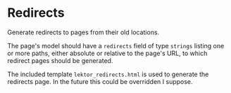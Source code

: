 # Redirects

Generate redirects to pages from their old locations.

The page's model should have a `redirects` field of type `strings` listing
one or more paths, either absolute or relative to the page's URL, to which
redirect pages should be generated.

The included template `lektor_redirects.html` is used to generate the
redirects page.  In the future this could be overridden I suppose.

